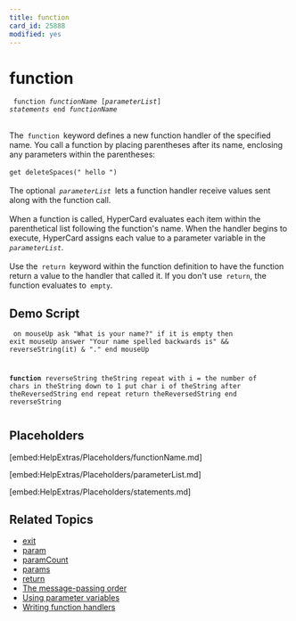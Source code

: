 ```yaml
---
title: function
card_id: 25888
modified: yes
---
```


# function

<code><pre>
function <i>functionName</i> [<i>parameterList</i>]
  <i>statements</i>
end <i>functionName</i>
</pre></code>

<br>
The<code> function </code>keyword defines a new function handler of the specified name.  You call a function by placing parentheses after its name, enclosing any parameters within the parentheses:<br>
<br>
<code>get deleteSpaces(" hello ")</code><br>
<br>
The optional<code> <i>parameterList</i> </code>lets a function handler receive values sent along with the function call.<br>
<br>
When a function is called, HyperCard evaluates each item within the parenthetical list following the function's name.  When the handler begins to execute, HyperCard assigns each value to a parameter variable  in the<code> <i>parameterList</i></code>.<br>
<br>
Use the<code> return </code>keyword within the function definition to have the function return a value to the handler that called it. If you don't use<code> return</code>, the function evaluates to<code> empty</code>.<br>

## Demo Script

<code><pre>
on mouseUp
  ask "What is your name?"
  if it is empty then exit mouseUp
  answer "Your name spelled backwards is" && reverseString(it) & "."
end mouseUp

<b>function</b> reverseString theString
  repeat with i = the number of chars in theString down to 1
    put char i of theString after theReversedString
  end repeat
  return theReversedString
end reverseString
</pre></code>

## Placeholders

[embed:HelpExtras/Placeholders/functionName.md]

[embed:HelpExtras/Placeholders/parameterList.md]

[embed:HelpExtras/Placeholders/statements.md]

## Related Topics

* [exit](/HyperTalkReference/keywords/exit)
* [param](/HyperTalkReference/functions/param)
* [paramCount](/HyperTalkReference/functions/paramCount)
* [params](/HyperTalkReference/functions/params)
* [return](/HyperTalkReference/keywords/return)
* [The message-passing order](/HyperTalkReference/hypertalkbasics/The-message-passing-order)
* [Using parameter variables](/HyperTalkReference/hypertalkbasics/Using-parameter-variables)
* [Writing function handlers](/HyperTalkReference/hypertalkbasics/Writing-function-handlers)
